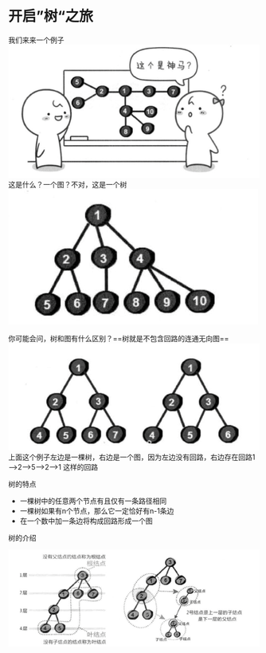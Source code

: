 # 开启”树“之旅

我们来来一个例子
![树](../../images/class7/1-1.png)
这是什么？一个图？不对，这是一个树
![树](../../images/class7/1-2.png)

你可能会问，树和图有什么区别？==树就是不包含回路的连通无向图==
![树](../../images/class7/1-3.png)
上面这个例子左边是一棵树，右边是一个图，因为左边没有回路，右边存在回路1——>2——>5——>2——>1 这样的回路

树的特点

* 一棵树中的任意两个节点有且仅有一条路径相同
* 一棵树如果有n个节点，那么它一定恰好有n-1条边
* 在一个数中加一条边将构成回路形成一个图

树的介绍

![树](../../images/class7/1-4.png)